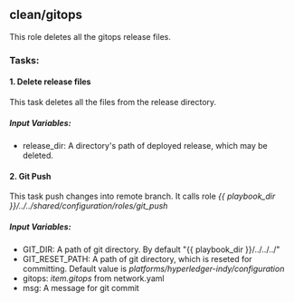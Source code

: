 ## clean/gitops
This role deletes all the gitops release files.

### Tasks:
#### 1. Delete release files
This task deletes all the files from the release directory.
##### Input Variables:
 - release_dir: A directory's path of deployed release, which may be deleted.

#### 2. Git Push
This task push changes into remote branch.
It calls role *{{ playbook_dir }}/../../shared/configuration/roles/git_push*

##### Input Variables:
 - GIT_DIR: A path of git directory. By default "{{ playbook_dir }}/../../../"
 - GIT_RESET_PATH: A path of git directory, which is reseted for committing. Default value is *platforms/hyperledger-indy/configuration*
 - gitops: *item.gitops* from network.yaml
 - msg: A message for git commit
